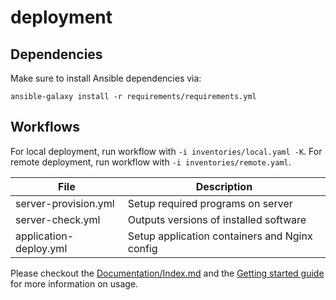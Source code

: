 # deployment

## Dependencies

Make sure to install Ansible dependencies via:
```
ansible-galaxy install -r requirements/requirements.yml
```

## Workflows

For local deployment, run workflow with `-i inventories/local.yaml -K`.
For remote deployment, run workflow with `-i inventories/remote.yaml`.

| File | Description |
| ---- | ----------- |
| server-provision.yml | Setup required programs on server  |
| server-check.yml | Outputs versions of installed software  |
| application-deploy.yml | Setup application containers and Nginx config |

Please checkout the [Documentation/Index.md](documentation) and
the [Getting started guide](Documentation/GettingStarted/Index.md) for more information on usage.